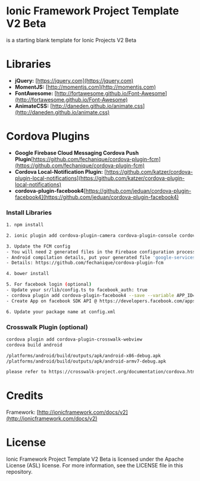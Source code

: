 # Ionic Framework Project Template V2 Beta
is a starting blank template for Ionic Projects V2 Beta

# Libraries
* **jQuery:** [https://jquery.com](https://jquery.com)
* **MomentJS:** [http://momentjs.com](http://momentjs.com)
* **FontAwesome:** [http://fortawesome.github.io/Font-Awesome](http://fortawesome.github.io/Font-Awesome)
* **AnimateCSS:** [http://daneden.github.io/animate.css](http://daneden.github.io/animate.css)

# Cordova Plugins
* **Google Firebase Cloud Messaging Cordova Push Plugin**[https://github.com/fechanique/cordova-plugin-fcm](https://github.com/fechanique/cordova-plugin-fcm)
* **Cordova Local-Notification Plugin:** [https://github.com/katzer/cordova-plugin-local-notifications](https://github.com/katzer/cordova-plugin-local-notifications)
* **cordova-plugin-facebook4**[https://github.com/jeduan/cordova-plugin-facebook4](https://github.com/jeduan/cordova-plugin-facebook4)

### Install Libraries
```sh
1. npm install

2. ionic plugin add cordova-plugin-camera cordova-plugin-console cordova-plugin-contacts cordova-plugin-device cordova-plugin-device-motion cordova-plugin-device-orientation cordova-plugin-dialogs cordova-plugin-file cordova-plugin-file-transfer cordova-plugin-filepath cordova-plugin-geolocation cordova-plugin-inappbrowser cordova-plugin-media cordova-plugin-media-capture cordova-plugin-network-information cordova-plugin-splashscreen cordova-plugin-statusbar  cordova-plugin-vibration cordova-plugin-whitelist cordova-plugin-x-socialsharing cordova-plugin-x-toast phonegap-plugin-barcodescanner https://github.com/katzer/cordova-plugin-local-notifications

3. Update the FCM config
- You will need 2 generated files in the Firebase configuration process (see docs: https://firebase.google.com/docs/).
- Android compilation details, put your generated file 'google-services.json' in the project root folder.
- Details: https://github.com/fechanique/cordova-plugin-fcm

4. bower install

5. For facebook login (optional)
- Update your sr/lib/config.ts to facebook_auth: true
- cordova plugin add cordova-plugin-facebook4 --save --variable APP_ID="YOU_APP_ID" --variable APP_NAME="YOU_APPLICATION_NAME"
- Create App on facebook SDK API @ https://developers.facebook.com/apps

6. Update your package name at config.xml
```

### Crosswalk Plugin (optional)
```sh
cordova plugin add cordova-plugin-crosswalk-webview
cordova build android

/platforms/android/build/outputs/apk/android-x86-debug.apk
/platforms/android/build/outputs/apk/android-armv7-debug.apk

please refer to https://crosswalk-project.org/documentation/cordova.html
```

# Credits
Framework: [http://ionicframework.com/docs/v2](http://ionicframework.com/docs/v2)

# License
Ionic Framework Project Template V2 Beta is licensed under the Apache License (ASL) license. For more information, see the LICENSE file in this repository.
